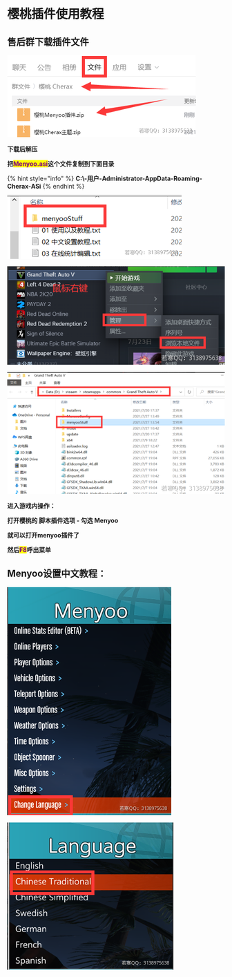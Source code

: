 # 樱桃插件使用教程

## **售后群下载插件文件**

![](<../../.gitbook/assets/image (19).png>)

**下载后解压**

**把**<mark style="color:purple;">**Menyoo.asi**</mark>**这个文件复制到下面目录**

{% hint style="info" %}
**C:\\-用户-Administrator-AppData-Roaming-Cherax-ASi**
{% endhint %}

![](<../../.gitbook/assets/image (52).png>)

![](<../../.gitbook/assets/image (63).png>)

![](<../../.gitbook/assets/image (41).png>)

**进入游戏内操作：**

**打开樱桃的 脚本插件选项 - 勾选 Menyoo**

**就可以打开menyoo插件了**

**然后**<mark style="color:purple;">**F8**</mark>**呼出菜单**

## **Menyoo设置中文教程：**

![](<../../.gitbook/assets/image (59).png>)

![](<../../.gitbook/assets/image (25).png>)
